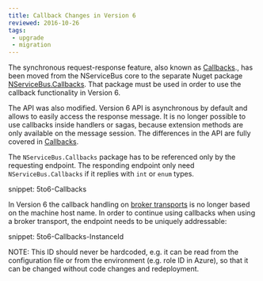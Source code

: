 ```yaml
---
title: Callback Changes in Version 6
reviewed: 2016-10-26
tags:
 - upgrade
 - migration
---
```


The synchronous request-response feature, also known as [Callbacks](/nservicebus/messaging/callbacks.md)., has been moved from the NServiceBus core to the separate Nuget package [NServiceBus.Callbacks](https://www.nuget.org/packages/NServiceBus.Callbacks/). That package must be used in order to use the callback functionality in Version 6.

The API was also modified. Version 6 API is asynchronous by default and allows to easily access the response message. It is no longer possible to use callbacks inside handlers or sagas, because extension methods are only available on the message session. The differences in the API are fully covered in [Callbacks](/nservicebus/messaging/callbacks.md).

The `NServiceBus.Callbacks` package has to be referenced only by the requesting endpoint. The responding endpoint only need `NServiceBus.Callbacks` if it replies  with `int` or `enum` types.

snippet: 5to6-Callbacks

In Version 6 the callback handling on [broker transports](/nservicebus/transports/#types-of-transports-broker-transports) is no longer based on the machine host name. In order to continue using callbacks when using a broker transport, the endpoint needs to be uniquely addressable:

snippet: 5to6-Callbacks-InstanceId

NOTE: This ID should never be hardcoded, e.g. it can be read from the configuration file or from the environment (e.g. role ID in Azure), so that it can be changed without code changes and redeployment.
